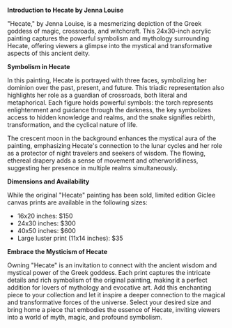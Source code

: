 **Introduction to Hecate by Jenna Louise**

"Hecate," by Jenna Louise, is a mesmerizing depiction of the Greek goddess of magic, crossroads, and witchcraft. This 24x30-inch acrylic painting captures the powerful symbolism and mythology surrounding Hecate, offering viewers a glimpse into the mystical and transformative aspects of this ancient deity.

**Symbolism in Hecate**

In this painting, Hecate is portrayed with three faces, symbolizing her dominion over the past, present, and future. This triadic representation also highlights her role as a guardian of crossroads, both literal and metaphorical. Each figure holds powerful symbols: the torch represents enlightenment and guidance through the darkness, the key symbolizes access to hidden knowledge and realms, and the snake signifies rebirth, transformation, and the cyclical nature of life.

The crescent moon in the background enhances the mystical aura of the painting, emphasizing Hecate's connection to the lunar cycles and her role as a protector of night travelers and seekers of wisdom. The flowing, ethereal drapery adds a sense of movement and otherworldliness, suggesting her presence in multiple realms simultaneously.

**Dimensions and Availability**

While the original "Hecate" painting has been sold, limited edition Giclee canvas prints are available in the following sizes:
- 16x20 inches: $150
- 24x30 inches: $300
- 40x50 inches: $600
- Large luster print (11x14 inches): $35

**Embrace the Mysticism of Hecate**

Owning "Hecate" is an invitation to connect with the ancient wisdom and mystical power of the Greek goddess. Each print captures the intricate details and rich symbolism of the original painting, making it a perfect addition for lovers of mythology and evocative art. Add this enchanting piece to your collection and let it inspire a deeper connection to the magical and transformative forces of the universe. Select your desired size and bring home a piece that embodies the essence of Hecate, inviting viewers into a world of myth, magic, and profound symbolism.